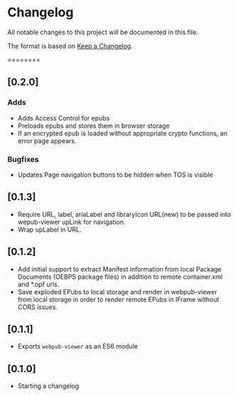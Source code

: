 # Changelog

All notable changes to this project will be documented in this file.

The format is based on [Keep a Changelog](https://keepachangelog.com/en/1.0.0/).

========
## [0.2.0]
### Adds
- Adds Access Control for epubs
- Preloads epubs and stores them in browser storage
- If an encrypted epub is loaded without appropriate crypto functions, an error page appears.

### Bugfixes
- Updates Page navigation buttons to be hidden when TOS is visible

## [0.1.3]
- Require URL, label, ariaLabel and libraryIcon URL(new) to be passed into wepub-viewer upLink for navigation.  
- Wrap upLabel in URL.

## [0.1.2]

- Add initial support to extract Manifest information from local Package Documents (OEBPS package files) in addition to remote container.xml and *.opf urls.
- Save exploded EPubs to local storage and render in webpub-viewer from local storage in order to render remote EPubs in IFrame without CORS issues.

## [0.1.1]

- Exports `webpub-viewer` as an ES6 module

## [0.1.0]

- Starting a changelog
